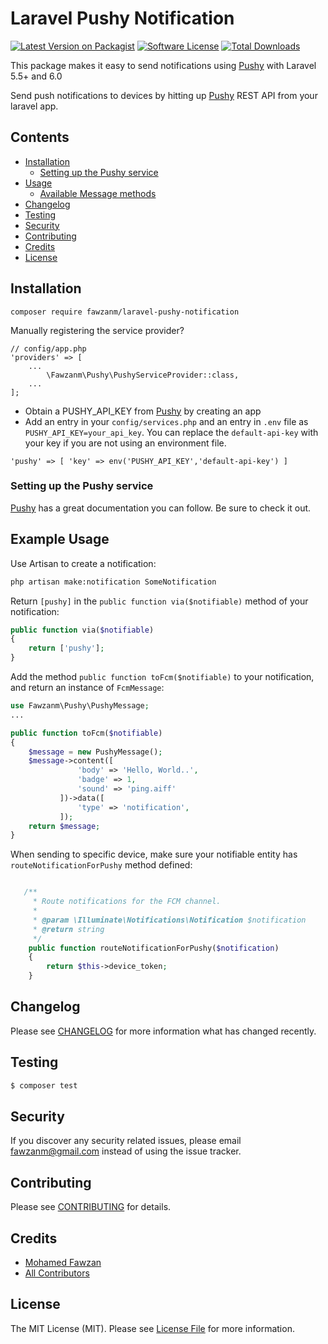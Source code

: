# Laravel Pushy Notification

[![Latest Version on Packagist](https://img.shields.io/packagist/v/fawzanm/laravel-pushy-notification.svg?style=flat-square)](https://packagist.org/packages/fawzanm/laravel-pushy-notification)
[![Software License](https://img.shields.io/badge/license-MIT-brightgreen.svg?style=flat-square)](LICENSE.md)
[![Total Downloads](https://img.shields.io/packagist/dt/fawzanm/laravel-pushy-notification.svg?style=flat-square)](https://packagist.org/packages/fawzanm/laravel-pushy-notification)

This package makes it easy to send notifications using [Pushy](https://pushy.me/docs/) with Laravel 5.5+ and 6.0

Send push notifications to devices by hitting up [Pushy](https://pushy.me/docs/) REST API from your laravel app.


## Contents

- [Installation](#installation)
	- [Setting up the Pushy service](#setting-up-the-Pushy-service)
- [Usage](#usage)
	- [Available Message methods](#available-message-methods)
- [Changelog](#changelog)
- [Testing](#testing)
- [Security](#security)
- [Contributing](#contributing)
- [Credits](#credits)
- [License](#license)


## Installation
```
composer require fawzanm/laravel-pushy-notification
```

Manually registering the service provider?
```
// config/app.php
'providers' => [
    ...
        \Fawzanm\Pushy\PushyServiceProvider::class,
    ...
];
```

* Obtain a PUSHY_API_KEY from [Pushy](https://pushy.me/docs/) by creating an app
* Add an entry in your `config/services.php` and an entry in `.env` file as `PUSHY_API_KEY=your_api_key`. You can replace the `default-api-key` with your key if you are not using an environment file. 
 
 ```
'pushy' => [ 'key' => env('PUSHY_API_KEY','default-api-key') ]
````


### Setting up the Pushy service

[Pushy](https://pushy.me/docs/) has a great documentation you can follow. Be sure to check it out. 
## Example Usage

Use Artisan to create a notification:

```bash
php artisan make:notification SomeNotification
```

Return `[pushy]` in the `public function via($notifiable)` method of your notification:

```php
public function via($notifiable)
{
    return ['pushy'];
}
```

Add the method `public function toFcm($notifiable)` to your notification, and return an instance of `FcmMessage`: 

```php
use Fawzanm\Pushy\PushyMessage;
...

public function toFcm($notifiable) 
{
    $message = new PushyMessage();
    $message->content([
               'body' => 'Hello, World..',
               'badge' => 1,
               'sound' => 'ping.aiff'
           ])->data([
               'type' => 'notification',
           ]);
    return $message;
}
```

When sending to specific device, make sure your notifiable entity has `routeNotificationForPushy` method defined:
```php

   /**
     * Route notifications for the FCM channel.
     *
     * @param \Illuminate\Notifications\Notification $notification
     * @return string
     */
    public function routeNotificationForPushy($notification)
    {
        return $this->device_token;
    }
```


## Changelog

Please see [CHANGELOG](CHANGELOG.md) for more information what has changed recently.

## Testing

``` bash
$ composer test
```

## Security

If you discover any security related issues, please email fawzanm@gmail.com instead of using the issue tracker.

## Contributing

Please see [CONTRIBUTING](CONTRIBUTING.md) for details.

## Credits

- [Mohamed Fawzan](https://github.com/:author_username)
- [All Contributors](../../contributors)

## License

The MIT License (MIT). Please see [License File](LICENSE.md) for more information.
